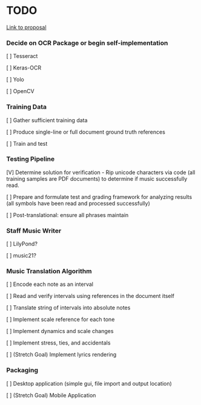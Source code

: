 # TODO

[Link to proposal](https://docs.google.com/document/d/1JAycElu2VLVazUdrnukzrj1UKbqQJbdXak-FltWnHb8/edit?usp=sharing)



### Decide on OCR Package or begin self-implementation
[ ] Tesseract

[ ] Keras-OCR

[ ] Yolo

[ ] OpenCV

### Training Data
[ ] Gather sufficient training data

[ ] Produce single-line or full document ground truth references

[ ] Train and test

### Testing Pipeline
[V] Determine solution for verification - Rip unicode characters via code (all training samples are PDF documents) to determine if music successfully read.

[ ] Prepare and formulate test and grading framework for analyzing results (all symbols have been read and processed successfully)

[ ] Post-translational: ensure all phrases maintain 

### Staff Music Writer
[ ] LilyPond?

[ ] music21?

### Music Translation Algorithm
[ ] Encode each note as an interval

[ ] Read and verify intervals using references in the document itself

[ ] Translate string of intervals into absolute notes

[ ] Implement scale reference for each tone

[ ] Implement dynamics and scale changes

[ ] Implement stress, ties, and accidentals

[ ] (Stretch Goal) Implement lyrics rendering

### Packaging
[ ] Desktop application (simple gui, file import and output location)

[ ] (Stretch Goal) Mobile Application

